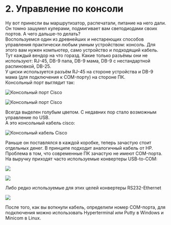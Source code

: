 # 2. Управление по консоли

Ну вот принесли вы маршрутизатор, распечатали, питание на него дали. Он томно зашумел кулерами, подмигивает вам светодиодами своих портов. А чего дальше-то делать?  
Воспользуемся один из древнейших и нестареющих способов управления практически любым умным устройством: консоль. Для этого вам нужен компьютер, само устройство и подходящий кабель.  
Тут каждый вендор на что горазд. Какие только разъёмы они не используют: RJ-45, DB-9 папа, DB-9 мама, DB-9 с нестандартной распиновкой, DB-25.  
У циски используется разъём RJ-45 на стороне устройства и DB-9 мама \(для подключения к COM-порту\) на стороне ПК.  
Консольный порт выглядит так:

![Консольный порт Cisco](http://img-fotki.yandex.ru/get/4211/ait-it.4/0_4aa4c_8670f218_XL.jpg)

![Консольный порт Cisco](http://4.bp.blogspot.com/_hT2QZmxmzPk/TBUeleE3hZI/AAAAAAAAATc/Mynxmvoouek/s1600/2960s.jpg)

Всегда выделен голубым цветом. С недавних пор стало возможным управление по USB.  
А это консольный кабель cisco:

![Консольный кабель Cisco](http://img-fotki.yandex.ru/get/4527/83739833.10/0_7c4d9_deb18dce_XL.jpg)

Раньше он поставлялся в каждой коробке, теперь зачастую стоит отдельных денег. В принципе подходит аналогичный кабель от HP.  
Проблема в том, что современные ПК зачастую не имеют COM-порта. На выручку приходят часто используемые конвертеры USB-to-COM:

![](http://www.scienceprog.com/wp-content/uploads/2007i/USB_to_COM/usb_rs232_adapter.jpg)

![](http://www.codeproject.com/KB/dotnet/WMICodeCreator_Demo/usb-serial-adapter.jpg)

Либо редко используемые для этих целей конвертеры RS232-Ethernet

![](http://tibbo.ru/storage/ds/large/tmbc-ds100-large.jpg)

После того, как вы воткнули кабель, определили номер COM-порта, для подключения можно использовать Hyperterminal или Putty в Windows и Minicom в Linux.
